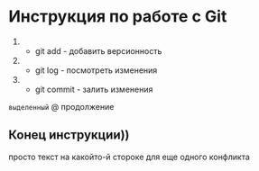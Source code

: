 # Инструкция по работе с Git
1. * git add - добавить версионность
2. * git log - посмотреть изменения
3. * git commit - залить изменения

`выделенный`
@ продолжение



## Конец инструкции))

просто текст на какойто-й стороке для еще одного конфликта